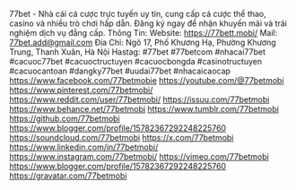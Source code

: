 77bet - Nhà cái cá cược trực tuyến uy tín, cung cấp cá cược thể thao, casino và nhiều trò chơi hấp dẫn. Đăng ký ngay để nhận khuyến mãi và trải nghiệm dịch vụ đẳng cấp.
Thông Tin:
Website: https://77bett.mobi/ 
Mail: 77bet.add@gmail.com
Địa Chỉ: Ngõ 17, Phố Khương Hạ, Phường Khương Trung, Thanh Xuân, Hà Nội
Hastag: #77bet #77betcom #nhacai77bet #cacuoc77bet #cacuoctructuyen #cacuocbongda #casinotructuyen #cacuocantoan #dangky77bet #uudai77bet #nhacaicaocap
https://www.facebook.com/77betmobie
https://youtube.com/@77betmobi
https://www.pinterest.com/77betmobi/
https://www.reddit.com/user/77betmobi/
https://issuu.com/77betmobi
https://www.behance.net/77betmobi
https://www.tumblr.com/77betmobi
https://github.com/77betmobi
https://www.blogger.com/profile/15782367292248225760
https://soundcloud.com/77betmobi
https://x.com/77betmobi
https://www.linkedin.com/in/77betmobi/
https://www.instagram.com/77betmobi/
https://vimeo.com/77betmobi
https://www.blogger.com/profile/15782367292248225760
https://gravatar.com/77betmobi